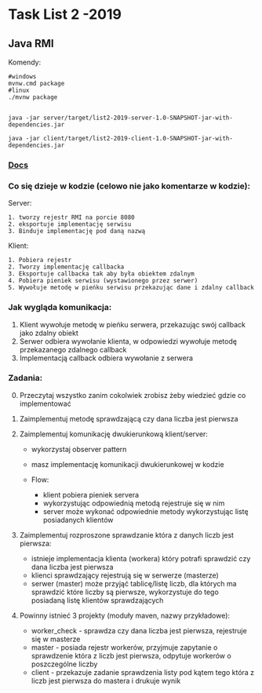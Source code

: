 # Task List 2 -2019

## Java RMI


Komendy:

```
#windows
mvnw.cmd package
#linux
./mvnw package


java -jar server/target/list2-2019-server-1.0-SNAPSHOT-jar-with-dependencies.jar

java -jar client/target/list2-2019-client-1.0-SNAPSHOT-jar-with-dependencies.jar

```

### [Docs](https://docs.oracle.com/javase/tutorial/rmi/index.html)


### Co się dzieje w kodzie (celowo nie jako komentarze w kodzie):

Server: 

	1. tworzy rejestr RMI na porcie 8080
	2. eksportuje implementację serwisu
	3. Binduje implementację pod daną nazwą

Klient:

	1. Pobiera rejestr
	2. Tworzy implementację callbacka
	3. Eksportuje callbacka tak aby była obiektem zdalnym
	4. Pobiera pieniek serwisu (wystawionego przez serwer)
	5. Wywołuje metodę w pieńku serwisu przekazując dane i zdalny callback


### Jak wygląda komunikacja:

1. Klient wywołuje metodę w pieńku serwera, przekazując swój callback jako zdalny obiekt
2. Serwer odbiera wywołanie klienta, w odpowiedzi wywołuje metodę przekazanego zdalnego callback
3. Implementacją callback odbiera wywołanie z serwera


### Zadania:

0. Przeczytaj wszystko zanim cokolwiek zrobisz żeby wiedzieć gdzie co implementować
1. Zaimplementuj metodę sprawdzającą czy dana liczba jest pierwsza

2. Zaimplementuj komunikację dwukierunkową klient/server:
	- wykorzystaj observer pattern
	- masz implementację komunikacji dwukierunkowej w kodzie

	- Flow:

		- klient pobiera pieniek servera
		- wykorzystując odpowiednią metodą rejestruje się w nim
		- server może wykonać odpowiednie metody wykorzystując listę posiadanych klientów

3. Zaimplementuj rozproszone sprawdzanie która z danych liczb jest pierwsza:

	- istnieje implementacja klienta (workera) który potrafi sprawdzić czy dana liczba jest pierwsza
	- klienci sprawdzający rejestrują się w serwerze (masterze)
	- serwer (master) może przyjąć tablicę/listę liczb, dla których ma sprawdzić które liczby są pierwsze, wykorzystuje do tego posiadaną listę klientów sprawdzających
	

4. Powinny istnieć 3 projekty (moduły maven, nazwy przykładowe):

	- worker_check - sprawdza czy dana liczba jest pierwsza, rejestruje się w masterze
	- master - posiada rejestr workerów, przyjmuje zapytanie o sprawdzenie która z liczb jest pierwsza, odpytuje workerów o poszczególne liczby
	- client - przekazuje zadanie sprawdzenia listy pod kątem tego która z liczb jest pierwsza do mastera i drukuje wynik
